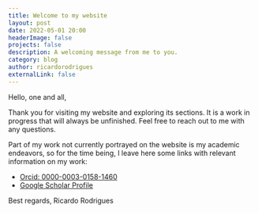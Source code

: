 ```yaml
---
title: Welcome to my website
layout: post
date: 2022-05-01 20:00
headerImage: false
projects: false
description: A welcoming message from me to you.
category: blog
author: ricardorodrigues
externalLink: false
---
```


Hello, one and all,

Thank you for visiting my website and exploring its sections. It is a work in progress that will always be unfinished. 
Feel free to reach out to me with any questions.

Part of my work not currently portrayed on the website is my academic endeavors, so for the time being, I leave here some links with relevant information on my work:

* [Orcid: 0000-0003-0158-1460](https://orcid.org/0000-0003-0158-1460)
* [Google Scholar Profile](https://scholar.google.pt/citations?hl=en&user=klEnEUwAAAAJ)

Best regards,
Ricardo Rodrigues
